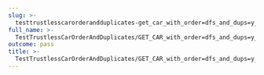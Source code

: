 ```yaml
---
slug: >-
  testtrustlesscarorderandduplicates-get_car_with_order=dfs_and_dups=y_of_unixfs_directory_with_duplicate_files
full_name: >-
  TestTrustlessCarOrderAndDuplicates/GET_CAR_with_order=dfs_and_dups=y_of_UnixFS_Directory_With_Duplicate_Files
outcome: pass
title: >-
  TestTrustlessCarOrderAndDuplicates/GET_CAR_with_order=dfs_and_dups=y_of_UnixFS_Directory_With_Duplicate_Files
---
```


